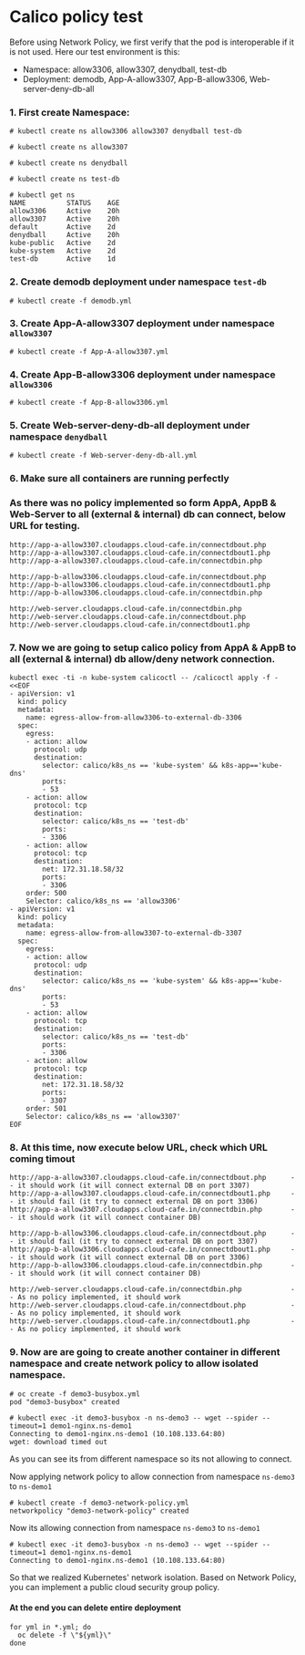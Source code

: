 # Calico policy test
Before using Network Policy, we first verify that the pod is interoperable if it is not used. Here our test environment is this:

- Namespace: allow3306, allow3307, denydball, test-db
- Deployment: demodb, App-A-allow3307, App-B-allow3306, Web-server-deny-db-all

### 1. First create Namespace:

```
# kubectl create ns allow3306 allow3307 denydball test-db

# kubectl create ns allow3307

# kubectl create ns denydball

# kubectl create ns test-db

# kubectl get ns
NAME          STATUS    AGE
allow3306     Active    20h
allow3307     Active    20h
default       Active    2d
denydball     Active    20h
kube-public   Active    2d
kube-system   Active    2d
test-db       Active    1d
```
### 2. Create demodb deployment under namespace ```test-db```

```
# kubectl create -f demodb.yml
```
### 3. Create App-A-allow3307 deployment under namespace ```allow3307```

```
# kubectl create -f App-A-allow3307.yml
```
### 4. Create App-B-allow3306 deployment under namespace ```allow3306```

```
# kubectl create -f App-B-allow3306.yml
```

### 5. Create Web-server-deny-db-all deployment under namespace ```denydball```

```
# kubectl create -f Web-server-deny-db-all.yml
```

### 6. Make sure all containers are running perfectly

### As there was no policy implemented so form AppA, AppB & Web-Server to all (external & internal) db can connect, below URL for testing.

```
http://app-a-allow3307.cloudapps.cloud-cafe.in/connectdbout.php
http://app-a-allow3307.cloudapps.cloud-cafe.in/connectdbout1.php
http://app-a-allow3307.cloudapps.cloud-cafe.in/connectdbin.php

http://app-b-allow3306.cloudapps.cloud-cafe.in/connectdbout.php
http://app-b-allow3306.cloudapps.cloud-cafe.in/connectdbout1.php
http://app-b-allow3306.cloudapps.cloud-cafe.in/connectdbin.php

http://web-server.cloudapps.cloud-cafe.in/connectdbin.php
http://web-server.cloudapps.cloud-cafe.in/connectdbout.php
http://web-server.cloudapps.cloud-cafe.in/connectdbout1.php
```

### 7. Now we are going to setup calico policy from AppA & AppB to all (external & internal) db allow/deny network connection.

```
kubectl exec -ti -n kube-system calicoctl -- /calicoctl apply -f - <<EOF
- apiVersion: v1
  kind: policy
  metadata:
    name: egress-allow-from-allow3306-to-external-db-3306
  spec:
    egress:
    - action: allow
      protocol: udp
      destination:
        selector: calico/k8s_ns == 'kube-system' && k8s-app=='kube-dns'
        ports:
        - 53
    - action: allow
      protocol: tcp
      destination:
        selector: calico/k8s_ns == 'test-db'
        ports:
        - 3306
    - action: allow
      protocol: tcp
      destination:
        net: 172.31.18.58/32
        ports:
        - 3306
    order: 500
    Selector: calico/k8s_ns == 'allow3306'
- apiVersion: v1
  kind: policy
  metadata:
    name: egress-allow-from-allow3307-to-external-db-3307
  spec:
    egress:
    - action: allow
      protocol: udp
      destination:
        selector: calico/k8s_ns == 'kube-system' && k8s-app=='kube-dns'
        ports:
        - 53
    - action: allow
      protocol: tcp
      destination:
        selector: calico/k8s_ns == 'test-db'
        ports:
        - 3306
    - action: allow
      protocol: tcp
      destination:
        net: 172.31.18.58/32
        ports:
        - 3307
    order: 501
    Selector: calico/k8s_ns == 'allow3307'
EOF
```

### 8. At this time, now execute below URL, check which URL coming timout

```
http://app-a-allow3307.cloudapps.cloud-cafe.in/connectdbout.php      -- it should work (it will connect external DB on port 3307)
http://app-a-allow3307.cloudapps.cloud-cafe.in/connectdbout1.php     -- it should fail (it try to connect external DB on port 3306)
http://app-a-allow3307.cloudapps.cloud-cafe.in/connectdbin.php       -- it should work (it will connect container DB)

http://app-b-allow3306.cloudapps.cloud-cafe.in/connectdbout.php      -- it should fail (it try to connect external DB on port 3307)
http://app-b-allow3306.cloudapps.cloud-cafe.in/connectdbout1.php     -- it should work (it will connect external DB on port 3306)
http://app-b-allow3306.cloudapps.cloud-cafe.in/connectdbin.php       -- it should work (it will connect container DB)

http://web-server.cloudapps.cloud-cafe.in/connectdbin.php            -- As no policy implemented, it should work
http://web-server.cloudapps.cloud-cafe.in/connectdbout.php           -- As no policy implemented, it should work
http://web-server.cloudapps.cloud-cafe.in/connectdbout1.php          -- As no policy implemented, it should work

```

### 9. Now are are going to create another container in different namespace and create network policy to allow isolated namespace.

```
# oc create -f demo3-busybox.yml
pod "demo3-busybox" created

# kubectl exec -it demo3-busybox -n ns-demo3 -- wget --spider --timeout=1 demo1-nginx.ns-demo1
Connecting to demo1-nginx.ns-demo1 (10.108.133.64:80)
wget: download timed out
```

As you can see its from different namespace so its not allowing to connect.

Now applying network policy to allow connection from namespace ```ns-demo3``` to ```ns-demo1```

```
# kubectl create -f demo3-network-policy.yml
networkpolicy "demo3-network-policy" created
```
Now its allowing connection from namespace ```ns-demo3``` to ```ns-demo1```

```
# kubectl exec -it demo3-busybox -n ns-demo3 -- wget --spider --timeout=1 demo1-nginx.ns-demo1
Connecting to demo1-nginx.ns-demo1 (10.108.133.64:80)
```

So that we realized Kubernetes' network isolation. Based on Network Policy, you can implement a public cloud security group policy.

#### At the end you can delete entire deployment

```
for yml in *.yml; do
  oc delete -f \"${yml}\"
done
```


